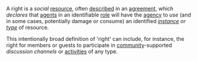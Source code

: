 A right is a *social* [resource](https://github.com/gcassel/Modular-Organization-Terminology/blob/master/terms/resource.md), often [described](https://github.com/gcassel/Modular-Organization-Terminology/blob/master/terms/description.md) in an [agreement](https://github.com/gcassel/Modular-Organization-Terminology/blob/master/terms/agreement.md), which *declares* that [agents](https://github.com/gcassel/Modular-Organization-Terminology/blob/master/terms/agent.md) in an identifiable [role](https://github.com/gcassel/Modular-Organization-Terminology/blob/master/terms/role.md) will have the [agency](https://github.com/gcassel/Modular-Organization-Terminology/blob/master/terms/agency.md) to *use* (and in some cases, potentially damage or consume) an identified *[instance](https://github.com/gcassel/Modular-Organization-Terminology/blob/master/terms/instance.md) or [type](https://github.com/gcassel/Modular-Organization-Terminology/blob/master/terms/type.md)* of resource.  

This intentionally broad definition of 'right' can include, for instance, the right for members or guests to participate in [community](https://github.com/gcassel/Modular-Organization-Terminology/blob/master/terms/community.md)-supported *discussion channels* or [activities](https://github.com/gcassel/Modular-Organization-Terminology/blob/master/terms/activity.md) of any type.
 
